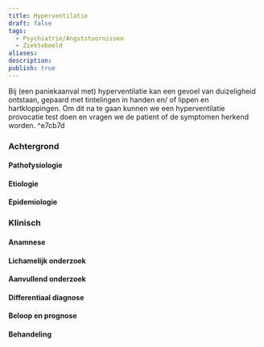 ```yaml
---
title: Hyperventilatie
draft: false
tags:
  - Psychiatrie/Angststoornissen
  - Ziektebeeld
aliases: 
description: 
publish: true
---
```


Bij (een paniekaanval met) hyperventilatie kan een gevoel van duizeligheid ontstaan, gepaard met tintelingen in handen en/ of lippen en hartkloppingen. Om dit na te gaan kunnen we een hyperventilatie provocatie test doen en vragen we de patient of de symptomen herkend worden. ^e7cb7d

### Achtergrond
#### Pathofysiologie

#### Etiologie

#### Epidemiologie

### Klinisch

#### Anamnese

#### Lichamelijk onderzoek

#### Aanvullend onderzoek

#### Differentiaal diagnose

#### Beloop en prognose

#### Behandeling


